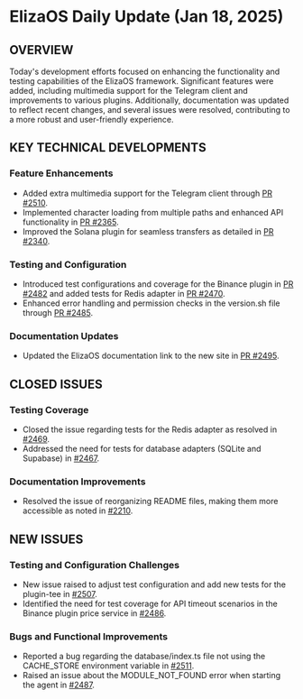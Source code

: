 # ElizaOS Daily Update (Jan 18, 2025)

## OVERVIEW 
Today's development efforts focused on enhancing the functionality and testing capabilities of the ElizaOS framework. Significant features were added, including multimedia support for the Telegram client and improvements to various plugins. Additionally, documentation was updated to reflect recent changes, and several issues were resolved, contributing to a more robust and user-friendly experience.

## KEY TECHNICAL DEVELOPMENTS

### Feature Enhancements
- Added extra multimedia support for the Telegram client through [PR #2510](https://github.com/elizaOS/eliza/pull/2510).
- Implemented character loading from multiple paths and enhanced API functionality in [PR #2365](https://github.com/elizaOS/eliza/pull/2365).
- Improved the Solana plugin for seamless transfers as detailed in [PR #2340](https://github.com/elizaOS/eliza/pull/2340).

### Testing and Configuration
- Introduced test configurations and coverage for the Binance plugin in [PR #2482](https://github.com/elizaOS/eliza/pull/2482) and added tests for Redis adapter in [PR #2470](https://github.com/elizaOS/eliza/pull/2470).
- Enhanced error handling and permission checks in the version.sh file through [PR #2485](https://github.com/elizaOS/eliza/pull/2485).

### Documentation Updates
- Updated the ElizaOS documentation link to the new site in [PR #2495](https://github.com/elizaOS/eliza/pull/2495).

## CLOSED ISSUES

### Testing Coverage
- Closed the issue regarding tests for the Redis adapter as resolved in [#2469](https://github.com/elizaos/eliza/issues/2469).
- Addressed the need for tests for database adapters (SQLite and Supabase) in [#2467](https://github.com/elizaos/eliza/issues/2467).

### Documentation Improvements
- Resolved the issue of reorganizing README files, making them more accessible as noted in [#2210](https://github.com/elizaos/eliza/issues/2210).

## NEW ISSUES

### Testing and Configuration Challenges
- New issue raised to adjust test configuration and add new tests for the plugin-tee in [#2507](https://github.com/elizaos/eliza/issues/2507).
- Identified the need for test coverage for API timeout scenarios in the Binance plugin price service in [#2486](https://github.com/elizaos/eliza/issues/2486).

### Bugs and Functional Improvements
- Reported a bug regarding the database/index.ts file not using the CACHE_STORE environment variable in [#2511](https://github.com/elizaos/eliza/issues/2511).
- Raised an issue about the MODULE_NOT_FOUND error when starting the agent in [#2487](https://github.com/elizaos/eliza/issues/2487).